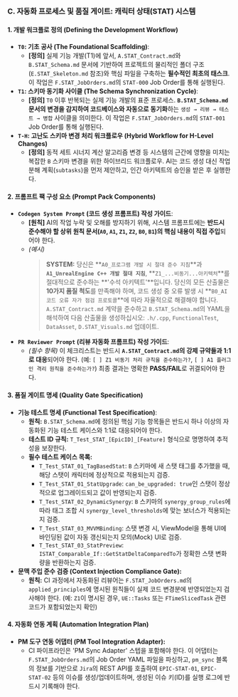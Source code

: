 ### **C. 자동화 프로세스 및 품질 게이트: 캐릭터 상태(STAT) 시스템**

#### **1. 개발 워크플로 정의 (Defining the Development Workflow)**
*   **`T0`: 기초 공사 (The Foundational Scaffolding)**:
    *   **[정의]** 실제 기능 개발(T1)에 앞서, `A.STAT_Contract.md`와 `B.STAT_Schema.md` 문서에 기반하여 프로젝트의 물리적인 폴더 구조(`E.STAT_Skeleton.md` 참조)와 핵심 파일을 구축하는 **필수적인 최초의 태스크**. 이 작업은 `F.STAT_JobOrders.md`의 `STAT-000` Job Order를 통해 실행된다.
*   **`T1`: 스키마 동기화 사이클 (The Schema Synchronization Cycle)**:
    *   **[정의]** `T0` 이후 반복되는 실제 기능 개발의 표준 프로세스. **`B.STAT_Schema.md` 문서의 변경을 감지하여 코드베이스와 자동으로 동기화**하는 `생성 → 리뷰 → 테스트 → 병합` 사이클을 의미한다. 이 작업은 `F.STAT_JobOrders.md`의 `STAT-001` Job Order를 통해 실행된다.
*   **`T-H`: 고난도 스키마 변경 처리 워크플로우 (Hybrid Workflow for H-Level Changes)**
    *   **[정의]** 동적 세트 시너지 계산 알고리즘 변경 등 시스템의 근간에 영향을 미치는 복잡한 `B` 스키마 변경을 위한 하이브리드 워크플로우. AI는 코드 생성 대신 작업 분해 계획(`subtasks`)을 먼저 제안하고, 인간 아키텍트의 승인을 받은 후 실행한다.

#### **2. 프롬프트 팩 구성 요소 (Prompt Pack Components)**
*   **`Codegen System Prompt` (코드 생성 프롬프트) 작성 가이드**:
    *   **[원칙]** AI의 작업 누락 및 오해를 방지하기 위해, 시스템 프롬프트에는 **반드시 준수해야 할 상위 원칙 문서(`A0`, `A1`, `Z1`, `Z2`, `B0`, `B1`)의 핵심 내용이 직접 주입**되어야 한다.
    *   *(예시)*
        > **SYSTEM:** 당신은 **`A0_프로그램 개발 시 절대 준수 지침`**과 **`A1_UnrealEngine C++ 개발 절대 지침`**, **`Z1_...비동기...아키텍처`**를 절대적으로 준수하는 **'수석 아키텍트'**입니다. 당신의 모든 산출물은 **10가지 품질 척도**를 만족해야 하며, 코드 생성 중 오류 발생 시 **`B0_AI 코드 오류 자가 점검 프로토콜`**에 따라 자율적으로 해결해야 합니다. `A.STAT_Contract.md` 계약을 준수하고 `B.STAT_Schema.md`의 YAML을 해석하여 다음 산출물을 생성하십시오: `.h/.cpp`, `FunctionalTest`, `DataAsset`, `D.STAT_Visuals.md` 업데이트.
*   **`PR Reviewer Prompt` (리뷰 자동화 프롬프트) 작성 가이드**:
    *   *(필수 항목)* 이 체크리스트는 반드시 **`A.STAT_Contract.md`의 강제 규약들과 1:1로 대응**되어야 한다. (예: `[ ] Z1 비동기 처리 규칙을 준수하는가?`, `[ ] A1 플러그인 격리 원칙을 준수하는가?`) 최종 결과는 명확한 **PASS/FAIL**로 귀결되어야 한다.

#### **3. 품질 게이트 명세 (Quality Gate Specification)**
*   **기능 테스트 명세 (Functional Test Specification)**:
    *   **원칙:** `B.STAT_Schema.md`에 정의된 핵심 기능 항목들은 반드시 하나 이상의 자동화된 기능 테스트 케이스와 1:1로 대응되어야 한다.
    *   **테스트 ID 규칙:** `T_Test_STAT_[EpicID]_[Feature]` 형식으로 명명하여 추적성을 보장한다.
    *   **필수 테스트 케이스 목록:**
        *   `T_Test_STAT_01_TagBasedStat`: `B` 스키마에 새 스탯 태그를 추가했을 때, 해당 스탯이 캐릭터에 정상적으로 적용되는지 검증.
        *   `T_Test_STAT_01_StatUpgrade`: `can_be_upgraded: true`인 스탯이 정상적으로 업그레이드되고 값이 반영되는지 검증.
        *   `T_Test_STAT_02_DynamicSynergy`: `B` 스키마의 `synergy_group_rules`에 따라 태그 조합 시 `synergy_level_thresholds`에 맞는 보너스가 적용되는지 검증.
        *   `T_Test_STAT_03_MVVMBinding`: 스탯 변경 시, ViewModel을 통해 UI에 바인딩된 값이 자동 갱신되는지 모의(Mock) UI로 검증.
        *   `T_Test_STAT_03_StatPreview`: `ISTAT_Comparable_If::GetStatDeltaComparedTo`가 정확한 스탯 변화량을 반환하는지 검증.
*   **문맥 주입 준수 검증 (Context Injection Compliance Gate):**
    *   **원칙:** CI 과정에서 자동화된 리뷰어는 `F.STAT_JobOrders.md`의 `applied_principles`에 명시된 원칙들이 실제 코드 변경분에 반영되었는지 검사해야 한다. (예: `Z1`이 명시된 경우, `UE::Tasks` 또는 `FTimeSlicedTask` 관련 코드가 포함되었는지 확인)

#### **4. 자동화 연동 계획 (Automation Integration Plan)**
*   **PM 도구 연동 어댑터 (PM Tool Integration Adapter):**
    *   CI 파이프라인은 'PM Sync Adapter' 스텝을 포함해야 한다. 이 어댑터는 `F.STAT_JobOrders.md`의 Job Order YAML 파일을 파싱하고, `pm_sync` 블록의 정보를 기반으로 `Jira`의 REST API를 호출하여 `EPIC-STAT-01`, `EPIC-STAT-02` 등의 이슈를 생성/업데이트하며, 생성된 이슈 키(ID)를 실행 로그에 반드시 기록해야 한다.